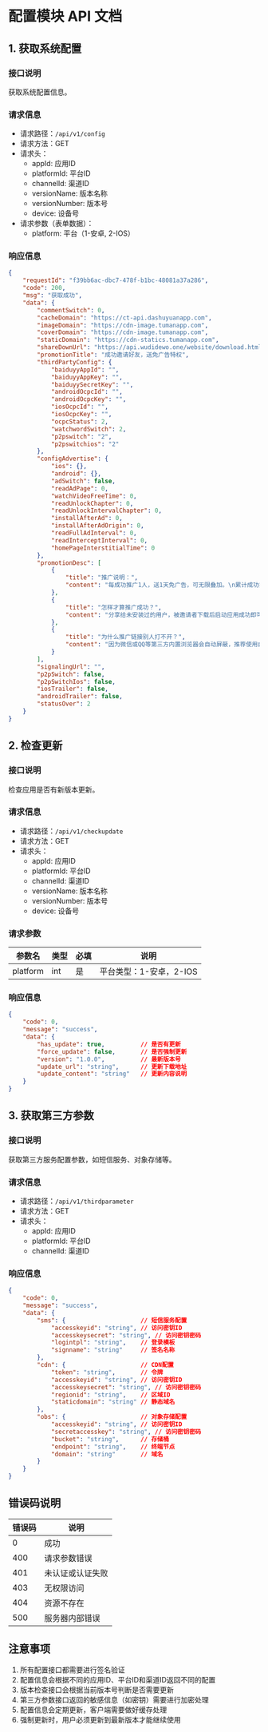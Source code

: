 # 配置模块 API 文档

## 1. 获取系统配置

### 接口说明
获取系统配置信息。

### 请求信息
- 请求路径：`/api/v1/config`
- 请求方法：GET
- 请求头：
  - appId: 应用ID
  - platformId: 平台ID
  - channelId: 渠道ID
  - versionName: 版本名称
  - versionNumber: 版本号
  - device: 设备号
- 请求参数（表单数据）：
  - platform: 平台（1-安卓, 2-IOS）

### 响应信息
```json
{
    "requestId": "f39bb6ac-dbc7-478f-b1bc-48081a37a286",
    "code": 200,
    "msg": "获取成功",
    "data": {
        "commentSwitch": 0,
        "cacheDomain": "https://ct-api.dashuyuanapp.com",
        "imageDomain": "https://cdn-image.tumanapp.com",
        "coverDomain": "https://cdn-image.tumanapp.com",
        "staticDomain": "https://cdn-statics.tumanapp.com",
        "shareDownUrl": "https://api.wudidewo.one/website/download.html",
        "promotionTitle": "成功邀请好友，送免广告特权",
        "thirdPartyConfig": {
            "baiduyyAppId": "",
            "baiduyyAppKey": "",
            "baiduyySecretKey": "",
            "androidOcpcId": "",
            "androidOcpcKey": "",
            "iosOcpcId": "",
            "iosOcpcKey": "",
            "ocpcStatus": 2,
            "watchwordSwitch": 2,
            "p2pswitch": "2",
            "p2pswitchios": "2"
        },
        "configAdvertise": {
            "ios": {},
            "android": {},
            "adSwitch": false,
            "readAdPage": 0,
            "watchVideoFreeTime": 0,
            "readUnlockChapter": 0,
            "readUnlockIntervalChapter": 0,
            "installAfterAd": 0,
            "installAfterAdOrigin": 0,
            "readFullAdInterval": 0,
            "readInterceptInterval": 0,
            "homePageInterstitialTime": 0
        },
        "promotionDesc": [
            {
                "title": "推广说明：",
                "content": "每成功推广1人，送1天免广告，可无限叠加。\n累计成功推广50人，送终身免广告。"
            },
            {
                "title": "怎样才算推广成功？",
                "content": "分享给未安装过的用户，被邀请者下载后启动应用成功即可，对方必须在不同的设备上进行登录。(如邀请不成功请被邀请者登录应用后再尝试)"
            },
            {
                "title": "为什么推广链接别人打不开？",
                "content": "因为微信或QQ等第三方内置浏览器会自动屏蔽，推荐使用自带浏览器等打开。"
            }
        ],
        "signalingUrl": "",
        "p2pSwitch": false,
        "p2pSwitchIos": false,
        "iosTrailer": false,
        "androidTrailer": false,
        "statusOver": 2
    }
}
```

## 2. 检查更新

### 接口说明
检查应用是否有新版本更新。

### 请求信息
- 请求路径：`/api/v1/checkupdate`
- 请求方法：GET
- 请求头：
  - appId: 应用ID
  - platformId: 平台ID
  - channelId: 渠道ID
  - versionName: 版本名称
  - versionNumber: 版本号
  - device: 设备号

### 请求参数
| 参数名 | 类型 | 必填 | 说明 |
|--------|------|------|------|
| platform | int | 是 | 平台类型：1-安卓，2-IOS |

### 响应信息
```json
{
    "code": 0,
    "message": "success",
    "data": {
        "has_update": true,          // 是否有更新
        "force_update": false,       // 是否强制更新
        "version": "1.0.0",          // 最新版本号
        "update_url": "string",      // 更新下载地址
        "update_content": "string"   // 更新内容说明
    }
}
```

## 3. 获取第三方参数

### 接口说明
获取第三方服务配置参数，如短信服务、对象存储等。

### 请求信息
- 请求路径：`/api/v1/thirdparameter`
- 请求方法：GET
- 请求头：
  - appId: 应用ID
  - platformId: 平台ID
  - channelId: 渠道ID

### 响应信息
```json
{
    "code": 0,
    "message": "success",
    "data": {
        "sms": {                     // 短信服务配置
            "accesskeyid": "string", // 访问密钥ID
            "accesskeysecret": "string", // 访问密钥密码
            "logintpl": "string",    // 登录模板
            "signname": "string"     // 签名名称
        },
        "cdn": {                     // CDN配置
            "token": "string",       // 令牌
            "accesskeyid": "string", // 访问密钥ID
            "accesskeysecret": "string", // 访问密钥密码
            "regionid": "string",    // 区域ID
            "staticdomain": "string" // 静态域名
        },
        "obs": {                     // 对象存储配置
            "accesskeyid": "string", // 访问密钥ID
            "secretaccesskey": "string", // 访问密钥密码
            "bucket": "string",      // 存储桶
            "endpoint": "string",    // 终端节点
            "domain": "string"       // 域名
        }
    }
}
```

## 错误码说明

| 错误码 | 说明 |
|--------|------|
| 0 | 成功 |
| 400 | 请求参数错误 |
| 401 | 未认证或认证失败 |
| 403 | 无权限访问 |
| 404 | 资源不存在 |
| 500 | 服务器内部错误 |

## 注意事项

1. 所有配置接口都需要进行签名验证
2. 配置信息会根据不同的应用ID、平台ID和渠道ID返回不同的配置
3. 版本检查接口会根据当前版本号判断是否需要更新
4. 第三方参数接口返回的敏感信息（如密钥）需要进行加密处理
5. 配置信息会定期更新，客户端需要做好缓存处理
6. 强制更新时，用户必须更新到最新版本才能继续使用 